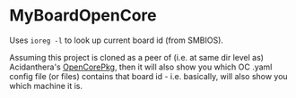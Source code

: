 # MyBoardOpenCore

Uses `ioreg -l` to look up current board id (from SMBIOS).

Assuming this project is cloned as a peer of (i.e. at same dir level as) Acidanthera's [OpenCorePkg](https://github.com/acidanthera/OpenCorePkg), then it will also show you which OC .yaml config file (or files) contains that board id - i.e. basically, will also show you which machine it is.
